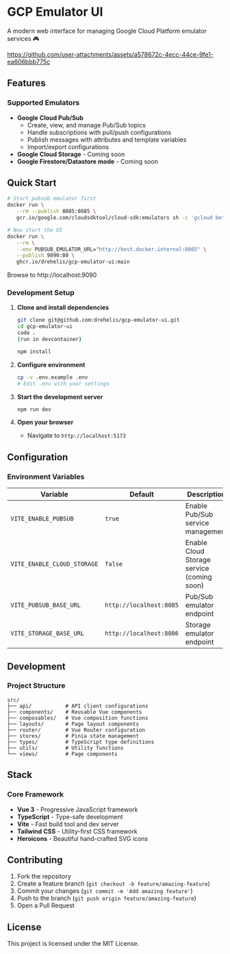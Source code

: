 # GCP Emulator UI

A modern web interface for managing Google Cloud Platform emulator services 🎮


https://github.com/user-attachments/assets/a578672c-4ecc-44ce-9fe1-ea606bbb775c


## Features

### Supported Emulators
- **Google Cloud Pub/Sub**
   * Create, view, and manage Pub/Sub topics
   * Handle subscriptions with pull/push configurations
   * Publish messages with attributes and template variables
   * Import/export configurations
- **Google Cloud Storage** - Coming soon
- **Google Firestore/Datastore mode** - Coming soon

## Quick Start
```bash
# Start pubsub emulator first
docker run \
   --rm --publish 8085:8085 \
   gcr.io/google.com/cloudsdktool/cloud-sdk:emulators sh -c 'gcloud beta emulators pubsub start --host-port=0.0.0.0:8085'

# Now start the UI
docker run \
   --rm \
   --env PUBSUB_EMULATOR_URL="http://host.docker.internal:8085" \
   --publish 9090:80 \
   ghcr.io/drehelis/gcp-emulator-ui:main
```
Browse to http://localhost:9090

### Development Setup

1. **Clone and install dependencies**
   ```bash
   git clone git@github.com:drehelis/gcp-emulator-ui.git
   cd gcp-emulator-ui
   code .
   (run in devcontainer)
   
   npm install
   ```

2. **Configure environment**
   ```bash
   cp -v .env.example .env
   # Edit .env with your settings
   ```

3. **Start the development server**
   ```bash
   npm run dev
   ```

4. **Open your browser**
   - Navigate to `http://localhost:5173`

## Configuration

### Environment Variables

| Variable | Default | Description |
|----------|---------|-------------|
| `VITE_ENABLE_PUBSUB` | `true` | Enable Pub/Sub service management |
| `VITE_ENABLE_CLOUD_STORAGE` | `false` | Enable Cloud Storage service (coming soon) |
| `VITE_PUBSUB_BASE_URL` | `http://localhost:8085` | Pub/Sub emulator endpoint |
| `VITE_STORAGE_BASE_URL` | `http://localhost:8086` | Storage emulator endpoint |

## Development

### Project Structure

```
src/
├── api/           # API client configurations
├── components/    # Reusable Vue components
├── composables/   # Vue composition functions
├── layouts/       # Page layout components
├── router/        # Vue Router configuration
├── stores/        # Pinia state management
├── types/         # TypeScript type definitions
├── utils/         # Utility functions
└── views/         # Page components
```

## Stack

### Core Framework
- **Vue 3** - Progressive JavaScript framework
- **TypeScript** - Type-safe development
- **Vite** - Fast build tool and dev server
- **Tailwind CSS** - Utility-first CSS framework
- **Heroicons** - Beautiful hand-crafted SVG icons

## Contributing

1. Fork the repository
2. Create a feature branch (`git checkout -b feature/amazing-feature`)
3. Commit your changes (`git commit -m 'Add amazing feature'`)
4. Push to the branch (`git push origin feature/amazing-feature`)
5. Open a Pull Request

## License

This project is licensed under the MIT License.
